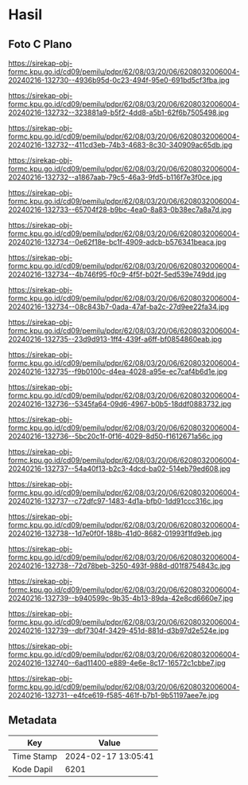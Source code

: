 # Hasil

## Foto C Plano

https://sirekap-obj-formc.kpu.go.id/cd09/pemilu/pdpr/62/08/03/20/06/6208032006004-20240216-132730--4936b95d-0c23-494f-95e0-691bd5cf3fba.jpg

https://sirekap-obj-formc.kpu.go.id/cd09/pemilu/pdpr/62/08/03/20/06/6208032006004-20240216-132732--323881a9-b5f2-4dd8-a5b1-62f6b7505498.jpg

https://sirekap-obj-formc.kpu.go.id/cd09/pemilu/pdpr/62/08/03/20/06/6208032006004-20240216-132732--411cd3eb-74b3-4683-8c30-340909ac65db.jpg

https://sirekap-obj-formc.kpu.go.id/cd09/pemilu/pdpr/62/08/03/20/06/6208032006004-20240216-132732--a1867aab-79c5-46a3-9fd5-b116f7e3f0ce.jpg

https://sirekap-obj-formc.kpu.go.id/cd09/pemilu/pdpr/62/08/03/20/06/6208032006004-20240216-132733--65704f28-b9bc-4ea0-8a83-0b38ec7a8a7d.jpg

https://sirekap-obj-formc.kpu.go.id/cd09/pemilu/pdpr/62/08/03/20/06/6208032006004-20240216-132734--0e62f18e-bc1f-4909-adcb-b576341beaca.jpg

https://sirekap-obj-formc.kpu.go.id/cd09/pemilu/pdpr/62/08/03/20/06/6208032006004-20240216-132734--4b746f95-f0c9-4f5f-b02f-5ed539e749dd.jpg

https://sirekap-obj-formc.kpu.go.id/cd09/pemilu/pdpr/62/08/03/20/06/6208032006004-20240216-132734--08c843b7-0ada-47af-ba2c-27d9ee22fa34.jpg

https://sirekap-obj-formc.kpu.go.id/cd09/pemilu/pdpr/62/08/03/20/06/6208032006004-20240216-132735--23d9d913-1ff4-439f-a6ff-bf0854860eab.jpg

https://sirekap-obj-formc.kpu.go.id/cd09/pemilu/pdpr/62/08/03/20/06/6208032006004-20240216-132735--f9b0100c-d4ea-4028-a95e-ec7caf4b6d1e.jpg

https://sirekap-obj-formc.kpu.go.id/cd09/pemilu/pdpr/62/08/03/20/06/6208032006004-20240216-132736--5345fa64-09d6-4967-b0b5-18ddf0883732.jpg

https://sirekap-obj-formc.kpu.go.id/cd09/pemilu/pdpr/62/08/03/20/06/6208032006004-20240216-132736--5bc20c1f-0f16-4029-8d50-f1612671a56c.jpg

https://sirekap-obj-formc.kpu.go.id/cd09/pemilu/pdpr/62/08/03/20/06/6208032006004-20240216-132737--54a40f13-b2c3-4dcd-ba02-514eb79ed608.jpg

https://sirekap-obj-formc.kpu.go.id/cd09/pemilu/pdpr/62/08/03/20/06/6208032006004-20240216-132737--c72dfc97-1483-4d1a-bfb0-1dd91ccc316c.jpg

https://sirekap-obj-formc.kpu.go.id/cd09/pemilu/pdpr/62/08/03/20/06/6208032006004-20240216-132738--1d7e0f0f-188b-41d0-8682-01993f1fd9eb.jpg

https://sirekap-obj-formc.kpu.go.id/cd09/pemilu/pdpr/62/08/03/20/06/6208032006004-20240216-132738--72d78beb-3250-493f-988d-d01f8754843c.jpg

https://sirekap-obj-formc.kpu.go.id/cd09/pemilu/pdpr/62/08/03/20/06/6208032006004-20240216-132739--b940599c-9b35-4b13-89da-42e8cd6660e7.jpg

https://sirekap-obj-formc.kpu.go.id/cd09/pemilu/pdpr/62/08/03/20/06/6208032006004-20240216-132739--dbf7304f-3429-451d-881d-d3b97d2e524e.jpg

https://sirekap-obj-formc.kpu.go.id/cd09/pemilu/pdpr/62/08/03/20/06/6208032006004-20240216-132740--6ad11400-e889-4e6e-8c17-16572c1cbbe7.jpg

https://sirekap-obj-formc.kpu.go.id/cd09/pemilu/pdpr/62/08/03/20/06/6208032006004-20240216-132731--e4fce619-f585-461f-b7b1-9b51197aee7e.jpg


## Metadata

| Key        | Value               |
| ---------- | ------------------- |
| Time Stamp | 2024-02-17 13:05:41 |
| Kode Dapil | 6201                |



